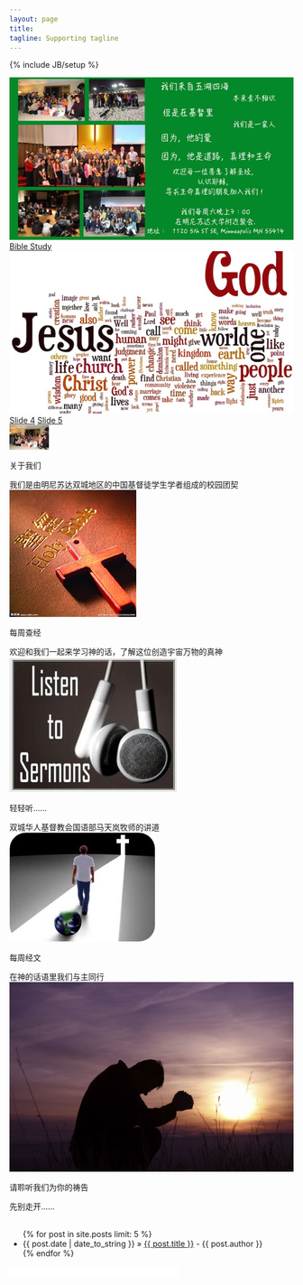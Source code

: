 ```yaml
---
layout: page
title:   
tagline: Supporting tagline
---
```

{% include JB/setup %}

<head>
    <link href="themes/2/js-image-slider.css" rel="stylesheet" type="text/css" />
    <script src="themes/2/js-image-slider.js" type="text/javascript"></script>
</head>

<div id="fb-root"></div>
<script>(function(d, s, id) {
   var js, fjs = d.getElementsByTagName(s)[0];
   if (d.getElementById(id)) return;
   js = d.createElement(s); js.id = id;
   js.src = "//connect.facebook.net/en_US/sdk.js#xfbml=1&appId=286591694835592&version=v2.0";
   fjs.parentNode.insertBefore(js, fjs);
 }(document, 'script', 'facebook-jssdk'));</script>

<div id="sliderFrame">
  <div id="slider">
    <a href="https://www.facebook.com/groups/564531400284272/" target="_blank">
      <img src="images/slider-1-about-us.jpg" alt="" />
    </a>
    <a class="lazyImage" href="images/slider-2-bible-study.jpg" title="">Bible Study</a>
    <a href="http://www.tcccc.org/zh-hant/sermon_mand" target="_blank">
      <img src="images/sermon2.jpg" alt="请点击图片进入讲道" />
    </a>
    <a class="lazyImage" href="images/weekly-verse.jpg" title="">Slide 4</a>
    <a class="lazyImage" href="images/prayer.jpg" title="">Slide 5</a>
  </div>
  <div id="biblestudy" style="display: none;">
    Join our Weekly Bible Study @<a href="https://www.google.com/maps/place/1120+5th+St+SE,+Minneapolis,+MN+55414/@44.9824569,-93.238446,17z/dat\
  a=!3m1!4b1!4m2!3m1!1s0x52b32d0d867d49b7:0xfb1c35546f49c8f6?hl=en">CRU House</a>. Need a ride? Feel free to email to nlf.campus@gmail.com or contact Yang Shuo @ 952-297-6289
  </div>

  <div id="sermon" style="display: none;">
    请点击<a href="http://www.tcccc.org/zh-hant/sermon_mand">这里</a>聆听马牧师的讲道
  </div>

  <!--thumbnails-->
  <div id="thumbs">
    <div class="thumb">
      <div class="frame"><img src="images/christmas-thumb.jpg" /></div>
      <div class="thumb-content"><p>关于我们</p>我们是由明尼苏达双城地区的中国基督徒学生学者组成的校园团契</div>
      <div style="clear:both;"></div>
    </div>
    <div class="thumb">
      <div class="frame"><img src="images/Bible.jpg" /></div>
      <div class="thumb-content"><p>每周查经</p>欢迎和我们一起来学习神的话，了解这位创造宇宙万物的真神</div>
      <div style="clear:both;"></div>
    </div>
    <div class="thumb">
      <div class="frame"><img src="images/listen-to-sermons.jpg" /></div>
      <div class="thumb-content"><p>轻轻听......</p>双城华人基督教会国语部马天岚牧师的讲道</div>
      <div style="clear:both;"></div>
    </div>
    <div class="thumb">
      <div class="frame"><img src="images/walking-with-god.jpg" /></div>
      <div class="thumb-content"><p>每周经文</p>在神的话语里我们与主同行</div>
      <div style="clear:both;"></div>
    </div>
	<div class="thumb">
	  <div class="frame"><img src="images/praying.jpg" /></div>
      <div class="thumb-content"><p>请聆听我们为你的祷告</p>先别走开......</div>
      <div style="clear:both;"></div>
    </div>
	
  </div>
  <!--clear above float:left elements. It is required if above #slider is styled as float:left. -->
  <div style="clear:both;height:0;"></div>
  </br>
</div>

<ul class="posts">
  {% for post in site.posts limit: 5 %}
  <li><span>{{ post.date | date_to_string }}</span> &raquo; <a href="{{ BASE_PATH }}{{ post.url }}">{{ post.title }}</a>
  <span> - {{ post.author }}</span></li>
  {% endfor %}
</ul>

<iframe src="//www.facebook.com/plugins/like.php?href=http%3A%2F%2Fnlfcampus.github.io%2F&amp;width&amp;layout=button_count&amp;action=like&amp;show_faces=true&amp;share=true&amp;height=21&amp;appId=286591694835592" scrolling="no" frameborder="0" style="border:none; overflow:hidden; height:21px;" allowTransparency="true"></iframe>
